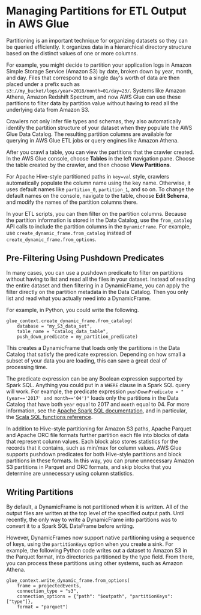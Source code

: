 # Managing Partitions for ETL Output in AWS Glue<a name="aws-glue-programming-etl-partitions"></a>

Partitioning is an important technique for organizing datasets so they can be queried efficiently\. It organizes data in a hierarchical directory structure based on the distinct values of one or more columns\.

For example, you might decide to partition your application logs in Amazon Simple Storage Service \(Amazon S3\) by date, broken down by year, month, and day\. Files that correspond to a single day's worth of data are then placed under a prefix such as `s3://my_bucket/logs/year=2018/month=01/day=23/`\. Systems like Amazon Athena, Amazon Redshift Spectrum, and now AWS Glue can use these partitions to filter data by partition value without having to read all the underlying data from Amazon S3\.

Crawlers not only infer file types and schemas, they also automatically identify the partition structure of your dataset when they populate the AWS Glue Data Catalog\. The resulting partition columns are available for querying in AWS Glue ETL jobs or query engines like Amazon Athena\.

After you crawl a table, you can view the partitions that the crawler created\. In the AWS Glue console, choose **Tables** in the left navigation pane\. Choose the table created by the crawler, and then choose **View Partitions**\.

For Apache Hive\-style partitioned paths in `key=val` style, crawlers automatically populate the column name using the key name\. Otherwise, it uses default names like `partition_0`, `partition_1`, and so on\. To change the default names on the console, navigate to the table, choose **Edit Schema**, and modify the names of the partition columns there\.

In your ETL scripts, you can then filter on the partition columns\. Because the partition information is stored in the Data Catalog, use the `from_catalog` API calls to include the partition columns in the `DynamicFrame`\. For example, use `create_dynamic_frame.from_catalog` instead of `create_dynamic_frame.from_options`\.

## Pre\-Filtering Using Pushdown Predicates<a name="aws-glue-programming-etl-partitions-pushdowns"></a>

In many cases, you can use a pushdown predicate to filter on partitions without having to list and read all the files in your dataset\. Instead of reading the entire dataset and then filtering in a DynamicFrame, you can apply the filter directly on the partition metadata in the Data Catalog\. Then you only list and read what you actually need into a DynamicFrame\.

For example, in Python, you could write the following\.

```
glue_context.create_dynamic_frame.from_catalog(
    database = "my_S3_data_set",
    table_name = "catalog_data_table",
    push_down_predicate = my_partition_predicate)
```

This creates a DynamicFrame that loads only the partitions in the Data Catalog that satisfy the predicate expression\. Depending on how small a subset of your data you are loading, this can save a great deal of processing time\.

The predicate expression can be any Boolean expression supported by Spark SQL\. Anything you could put in a `WHERE` clause in a Spark SQL query will work\. For example, the predicate expression `pushDownPredicate = "(year=='2017' and month=='04')"` loads only the partitions in the Data Catalog that have both `year` equal to 2017 and `month` equal to 04\. For more information, see the [Apache Spark SQL documentation](https://spark.apache.org/docs/2.1.1/sql-programming-guide.html), and in particular, the [Scala SQL functions reference](https://spark.apache.org/docs/2.1.1/api/scala/index.html#org.apache.spark.sql.functions$)\.

In addition to Hive\-style partitioning for Amazon S3 paths, Apache Parquet and Apache ORC file formats further partition each file into blocks of data that represent column values\. Each block also stores statistics for the records that it contains, such as min/max for column values\. AWS Glue supports pushdown predicates for both Hive\-style partitions and block partitions in these formats\. In this way, you can prune unnecessary Amazon S3 partitions in Parquet and ORC formats, and skip blocks that you determine are unnecessary using column statistics\.

## Writing Partitions<a name="aws-glue-programming-etl-partitions-writing"></a>

By default, a DynamicFrame is not partitioned when it is written\. All of the output files are written at the top level of the specified output path\. Until recently, the only way to write a DynamicFrame into partitions was to convert it to a Spark SQL DataFrame before writing\.

However, DynamicFrames now support native partitioning using a sequence of keys, using the `partitionKeys` option when you create a sink\. For example, the following Python code writes out a dataset to Amazon S3 in the Parquet format, into directories partitioned by the type field\. From there, you can process these partitions using other systems, such as Amazon Athena\.

```
glue_context.write_dynamic_frame.from_options(
    frame = projectedEvents,
    connection_type = "s3",    
    connection_options = {"path": "$outpath", "partitionKeys": ["type"]},
    format = "parquet")
```